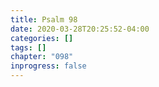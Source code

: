 ```yaml
---
title: Psalm 98
date: 2020-03-28T20:25:52-04:00
categories: []
tags: []
chapter: "098"
inprogress: false
---
```


